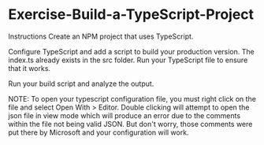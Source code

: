 # Exercise-Build-a-TypeScript-Project

Instructions
Create an NPM project that uses TypeScript.

Configure TypeScript and add a script to build your production version. The index.ts already exists in the src folder. Run your TypeScript file to ensure that it works.

Run your build script and analyze the output.

NOTE: To open your typescript configuration file, you must right click on the file and select Open With > Editor. Double clicking will attempt to open the json file in view mode which will produce an error due to the comments within the file not being valid JSON. But don't worry, those comments were put there by Microsoft and your configuration will work.
